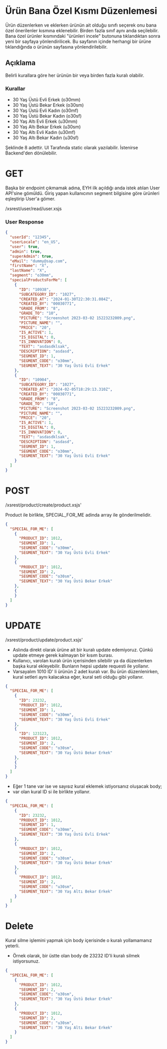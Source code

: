# Ürün Bana Özel Kısmı Düzenlemesi

Ürün düzenlerken ve eklerken ürünün ait olduğu sınıfı seçerek onu bana özel önerilenler kısmına eklenebilir. Birden
fazla sınıf aynı anda seçilebilir. Bana özel ürünler kısmındaki "ürünleri incele" butonuna tıklandıktan sonra yeni bir
sayfaya yönlendirilicek. Bu sayfanın içinde herhangi bir ürüne tıklandığında o ürünün sayfasına yönlendirilebilir.

## Açıklama

Belirli kurallara göre her ürünün bir veya birden fazla kuralı olabilir.

### Kurallar

* 30 Yaş Üstü Evli Erkek (o30mm)
* 30 Yaş Üstü Bekar Erkek (o30sm)
* 30 Yaş Üstü Evli Kadın (o30mf)
* 30 Yaş Üstü Bekar Kadın (o30sf)
* 30 Yaş Altı Evli Erkek (u30mm)
* 30 Yaş Altı Bekar Erkek (u30sm)
* 30 Yaş Altı Evli Kadın (u30mf)
* 30 Yaş Altı Bekar Kadın (u30sf)

Şeklinde 8 adettir. UI Tarafında static olarak yazılabilir. İstenirse Backend'den dönülebilir.

# GET

Başka bir endpoint çıkmamak adına, EYH ilk açıldığı anda istek atılan User API'sine gömüldü.
Giriş yapan kullanıcının segment bilgisine göre ürünleri eşleştirip User'a gömer.

<tabs>
    <tab title="API URL">
        <code-block lang="plain text">/xsrest/user/read/user.xsjs</code-block>
    </tab>
</tabs>

### User Response

```json
{
  "userId": "12345",
  "userLocale": "en_US",
  "user": true,
  "admin": true,
  "superAdmin": true,
  "eMail": "dummy@sap.com",
  "firstName": "X",
  "lastName": "X",
  "segment": "o30mm",
  "specialProductsForMe": [
    {
      "ID": "10938",
      "SUBCATEGORY_ID": "1027",
      "CREATED_AT": "2024-01-30T22:30:31.084Z",
      "CREATED_BY": "00030771",
      "GRADE_FROM": "8",
      "GRADE_TO": "10",
      "PICTURE": "Screenshot 2023-03-02 15223232009.png",
      "PICTURE_NAME": "",
      "PRICE": "20",
      "IS_ACTIVE": 1,
      "IS_DIGITAL": 0,
      "IS_INNOVATION": 0,
      "TEXT": "asdasdklsak",
      "DESCRIPTION": "asdasd",
      "SEGMENT_ID": 1,
      "SEGMENT_CODE": "o30mm",
      "SEGMENT_TEXT": "30 Yaş Üstü Evli Erkek"
    },
    {
      "ID": "10904",
      "SUBCATEGORY_ID": "1027",
      "CREATED_AT": "2024-02-05T18:29:13.310Z",
      "CREATED_BY": "00030771",
      "GRADE_FROM": "8",
      "GRADE_TO": "10",
      "PICTURE": "Screenshot 2023-03-02 15223232009.png",
      "PICTURE_NAME": "",
      "PRICE": "20",
      "IS_ACTIVE": 1,
      "IS_DIGITAL": 0,
      "IS_INNOVATION": 0,
      "TEXT": "asdasdklsak",
      "DESCRIPTION": "asdasd",
      "SEGMENT_ID": 1,
      "SEGMENT_CODE": "o30mm",
      "SEGMENT_TEXT": "30 Yaş Üstü Evli Erkek"
    }
  ]
}
```

# POST

<tabs>
    <tab title="API URL">
        <code-block lang="plain text">/xsrest/product/create/product.xsjs'</code-block>
    </tab>
</tabs>

Product ile birlikte, SPECIAL_FOR_ME adinda array ile gönderilmelidir.

```json
{
  "SPECIAL_FOR_ME": [
    {
      "PRODUCT_ID": 1012,
      "SEGMENT_ID": 1,
      "SEGMENT_CODE": "o30mm",
      "SEGMENT_TEXT": "30 Yaş Üstü Evli Erkek"
    },
    {
      "PRODUCT_ID": 1012,
      "SEGMENT_ID": 2,
      "SEGMENT_CODE": "o30sm",
      "SEGMENT_TEXT": "30 Yaş Üstü Bekar Erkek"
    },
    {
    }
  ]
}
```

# UPDATE

<tabs>
    <tab title="API URL">
        <code-block lang="plain text">/xsrest/product/update/product.xsjs'</code-block>
    </tab>
</tabs>

* Aslında direkt olarak ürüne ait bir kuralı update edemiyoruz. Çünkü update etmeye gerek kalmayan bir kısım burası.
* Kullanıcı, varolan kuralı ürün içerisinden silebilir ya da düzenlerken başka kural ekleyebilir. Bunların hepsi update
  requesti ile yollanır.
* Varsayalım 1010 ID' li ürünün 2 adet kuralı var. Bu ürün düzenlenirken, kural setleri aynı kalacaksa eğer, kural seti
  olduğu gibi yollanır.

```json
{
  "SPECIAL_FOR_ME": [
    {
      "ID": 23232,
      "PRODUCT_ID": 1012,
      "SEGMENT_ID": 1,
      "SEGMENT_CODE": "o30mm",
      "SEGMENT_TEXT": "30 Yaş Üstü Evli Erkek"
    },
    {
      "ID": 123123,
      "PRODUCT_ID": 1012,
      "SEGMENT_ID": 2,
      "SEGMENT_CODE": "o30sm",
      "SEGMENT_TEXT": "30 Yaş Üstü Bekar Erkek"
    },
    {
    }
  ]
}
```

* Eğer 1 tane var ise ve sayısız kural eklemek istiyorsanız oluşacak body;
* var olan kural ID si ile birlikte yollanır.
```json
{
  "SPECIAL_FOR_ME": [
    {
      "ID": 23232,
      "PRODUCT_ID": 1012,
      "SEGMENT_ID": 1,
      "SEGMENT_CODE": "o30mm",
      "SEGMENT_TEXT": "30 Yaş Üstü Evli Erkek"
    },
    {
      "PRODUCT_ID": 1012,
      "SEGMENT_ID": 2,
      "SEGMENT_CODE": "o30sm",
      "SEGMENT_TEXT": "30 Yaş Üstü Bekar Erkek"
    },
    {
      "PRODUCT_ID": 1012,
      "SEGMENT_ID": 2,
      "SEGMENT_CODE": "u30sm",
      "SEGMENT_TEXT": "30 Yaş Altı Bekar Erkek"
    }
  ]
}
```

# Delete

Kural silme işlemini yapmak için body içerisinde o kuralı yollamamanız yeterli.
* Örnek olarak, bir üstte olan body de 23232 ID'li kuralı silmek istiyorsunuz.

```json
{
  "SPECIAL_FOR_ME": [
    {
      "PRODUCT_ID": 1012,
      "SEGMENT_ID": 2,
      "SEGMENT_CODE": "o30sm",
      "SEGMENT_TEXT": "30 Yaş Üstü Bekar Erkek"
    },
    {
      "PRODUCT_ID": 1012,
      "SEGMENT_ID": 2,
      "SEGMENT_CODE": "u30sm",
      "SEGMENT_TEXT": "30 Yaş Altı Bekar Erkek"
    }
  ]
}
```

